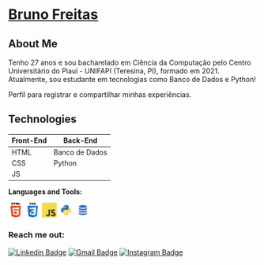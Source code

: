 # <a href="https://www.linkedin.com/in/bruno-freitas-0344441a3/" target="_blank">Bruno Freitas</a>
 
## About Me
Tenho 27 anos e sou bacharelado em Ciência da Computação pelo Centro Universitário do Piauí - UNIFAPI (Teresina, PI), formado em 2021. Atualmente, sou estudante em tecnologias como Banco de Dados e Python!
<br>

Perfil para registrar e compartilhar minhas experiências.

## Technologies

| Front-End        | Back-End        |
|-----------------|----------------|
| HTML           | Banco de Dados  |
| CSS            | Python          |
| JS             |                 |


**Languages and Tools:**  

<code><img height="30" src="https://raw.githubusercontent.com/github/explore/80688e429a7d4ef2fca1e82350fe8e3517d3494d/topics/html/html.png"></code>
<code><img height="30" src="https://raw.githubusercontent.com/github/explore/80688e429a7d4ef2fca1e82350fe8e3517d3494d/topics/css/css.png"></code>
<code><img height="30" src="https://raw.githubusercontent.com/github/explore/80688e429a7d4ef2fca1e82350fe8e3517d3494d/topics/javascript/javascript.png"></code>
<code><img height="30" src="https://raw.githubusercontent.com/github/explore/main/topics/python/python.png
"></code>
<code><img height="30" src="https://raw.githubusercontent.com/github/explore/main/topics/sql/sql.png
"></code>

### Reach me out: <br />
[![Linkedin Badge](https://img.shields.io/badge/-LinkedIn-blue?style=flat-square&logo=Linkedin&logoColor=white&link=https://www.linkedin.com/in/cardosofvanessa/)](https://www.linkedin.com/in/bruno-freitas-0344441a3/) 
[![Gmail Badge](https://img.shields.io/badge/-Gmail-gray?style=flat-square&logo=Gmail&logoColor=white&link=mailto:cardosovanessafs@gmail.com)](mailto:bhrunnot@gmail.com) 
[![Instagram Badge](https://img.shields.io/badge/-Instagram-violet?style=flat-square&logo=Instagram&logoColor=white&link=https://www.instagram.com/vcardoso_/)](https://www.instagram.com/brunnof._/)
